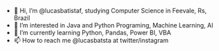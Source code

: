 - 👋 Hi, I’m @lucasbatistaf, studying Computer Science in Feevale, Rs, Brazil
- 👀 I’m interested in Java and Python Programing, Machine Learning, AI
- 🌱 I’m currently learning Python, Pandas, Power BI, VBA
- 📫 How to reach me @lucasbatsta at twitter/instagram

<!---
lucasbatistaf/lucasbatistaf is a ✨ special ✨ repository because its `README.md` (this file) appears on your GitHub profile.
You can click the Preview link to take a look at your changes.
--->
